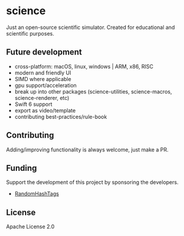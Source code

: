 # science

Just an open-source scientific simulator. Created for educational and scientific purposes.

## Future development
- cross-platform: macOS, linux, windows | ARM, x86, RISC
- modern and friendly UI
- SIMD where applicable
- gpu support/acceleration
- break up into other packages (science-utilities, science-macros, science-renderer, etc)
- Swift 6 support
- export as video/template
- contributing best-practices/rule-book

## Contributing
Adding/improving functionality is always welcome, just make a PR. 

## Funding
Support the development of this project by sponsoring the developers.
- [RandomHashTags](https://github.com/sponsors/RandomHashTags)

## License
Apache License 2.0
